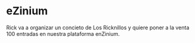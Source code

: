 # eZinium
Rick va a organizar un concieto de Los Ricknillos y quiere poner a la venta 100 entradas en nuestra plataforma enZinium.
